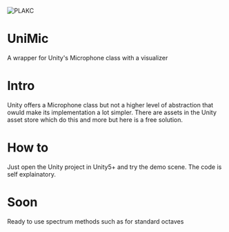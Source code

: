 ![PLAKC](https://github.com/adrenak/UniMic/blob/master/cover.jpg)
# UniMic
A wrapper for Unity's Microphone class with a visualizer

# Intro  
Unity offers a Microphone class but not a higher level of abstraction that owuld make its implementation a lot simpler. There are assets in the Unity asset store which do this and more but here is a free solution.  

# How to  
Just open the Unity project in Unity5+ and try the demo scene. The code is self explainatory.  

# Soon  
Ready to use spectrum methods such as for standard octaves
